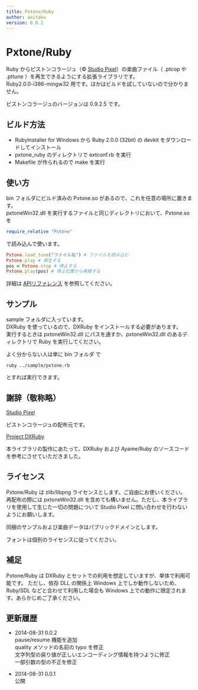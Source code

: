 ```yaml
---
title: Pxtone/Ruby
author: aoitaku
version: 0.0.2
---
```


# Pxtone/Ruby

Ruby からピストンコラージュ（&copy; [Studio Pixel](http://studiopixel.sakura.ne.jp/pxtone/index.html)）の楽曲ファイル（ .ptcop や .pttune ）を再生できるようにする拡張ライブラリです。  
Ruby2.0.0-i386-mingw32 用です。ほかはビルドを試していないので分かりません。

ピストンコラージュのバージョンは 0.9.2.5 です。

## ビルド方法

- RubyInstaller for Windows から Ruby 2.0.0 (32bit) の devkit をダウンロードしてインストール
- pxtone_ruby のディレクトリで extconf.rb を実行
- Makefile が作られるので make を実行

## 使い方

bin フォルダにビルド済みの Pxtone.so があるので、これを任意の場所に置きます。  
pxtoneWin32.dll を実行するファイルと同じディレクトリにおいて、Pxtone.so を

```ruby
require_relative "Pxtone"
```

で読み込んで使います。

```ruby
Pxtone.load_tune("ファイル名") # ファイルを読み込む
Pxtone.play # 再生する
pos = Pxtone.stop # 停止する
Pxtone.play(pos) # 停止位置から再開する
```

詳細は [APIリファレンス](https://github.com/aoitaku/pxtone_ruby/wiki) を参照してください。


## サンプル

sample フォルダに入っています。  
DXRuby を使っているので、DXRuby をインストールする必要があります。  
実行するときは pxtoneWin32.dll にパスを通すか、pxtoneWin32.dll のあるディレクトリで Ruby を実行してください。

よく分からない人は単に bin フォルダ で

```
ruby ../sample/pxtone.rb
```

とすれば実行できます。


## 謝辞（敬称略）

[Studio Pixel](http://studiopixel.sakura.ne.jp/)

ピストンコラージュの配布元です。


[Project DXRuby](http://dxruby.sourceforge.jp/)

本ライブラリの製作にあたって、DXRuby および Ayame/Ruby のソースコードを参考にさせていただきました。


## ライセンス

Pxtone/Ruby は zlib/libpng ライセンスとします。ご自由にお使いください。  
再配布の際には pxtoneWin32.dll を含めても構いません。ただし、本ライブラリを使用して生じた一切の問題について Studio Pixel に問い合わせを行わないようにお願いします。

同梱のサンプルおよび楽曲データはパブリックドメインとします。

フォントは個別のライセンスに従ってください。


## 補足

Pxtone/Ruby は DXRuby とセットでの利用を想定していますが、単体で利用可能です。
ただし、依存 DLL の関係上 Windows 上でしか動作しないため、Ruby/SDL などと合わせて利用した場合も Windows 上での動作に限定されます。あらかじめご了承ください。

## 更新履歴

- 2014-08-31 0.0.2  
  pause/resume 機能を追加  
  quality メソッドの名前の typo を修正  
  文字列型の戻り値が正しいエンコーディング情報を持つように修正  
  一部引数の型の不正を修正

- 2014-08-31 0.0.1  
  公開
